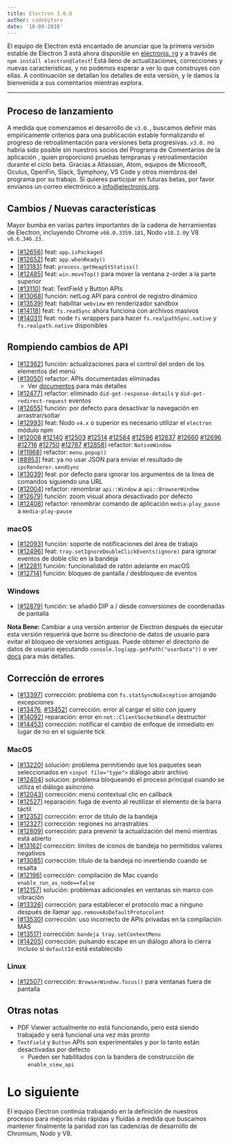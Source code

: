 ```yaml
---
title: Electron 3.0.0
author: codebytere
date: '18-09-2018'
---
```


El equipo de Electron está encantado de anunciar que la primera versión estable de Electron 3 está ahora disponible en [electronjs. rg](https://electronjs.org/) y a través de `npm install electron@latest`! Está lleno de actualizaciones, correcciones y nuevas características, y no podemos esperar a ver lo que construyes con ellas. A continuación se detallan los detalles de esta versión, y le damos la bienvenida a sus comentarios mientras explora.

---

## Proceso de lanzamiento

A medida que comenzamos el desarrollo de `v3.0.`, buscamos definir más empíricamente criterios para una publicación estable formalizando el progreso de retroalimentación para versiones beta progresivas. `v3.0.` no habría sido posible sin nuestros socios del Programa de Comentarios de la aplicación [,](https://github.com/electron/electron/blob/3-0-x/docs/tutorial/app-feedback-program.md) quien proporcionó pruebas tempranas y retroalimentación durante el ciclo beta. Gracias a Atlassian, Atom, equipos de Microsoft, Oculus, OpenFin, Slack, Symphony, VS Code y otros miembros del programa por su trabajo. Si quieres participar en futuras betas, por favor envíanos un correo electrónico a [info@electronjs.org](mailto:info@electronjs.org).

## Cambios / Nuevas características

Mayor bumba en varias partes importantes de la cadena de herramientas de Electron, incluyendo Chrome `v66.0.3359.181`, Nodo `v10.2.0`y V8 `v6.6.346.23.`

* [[#12656](https://github.com/electron/electron/pull/12656)] feat: `app.isPackaged`
* [[#12652](https://github.com/electron/electron/pull/12652)] feat: `app.whenReady()`
* [[#13183](https://github.com/electron/electron/pull/13183)] feat: `process.getHeapStStatiss()`
* [[#12485](https://github.com/electron/electron/pull/12485)] feat: `win.moveTop()` para mover la ventana z-order a la parte superior
* [[#13110](https://github.com/electron/electron/pull/13110)] feat: TextField y Button APIs
* [[#13068](https://github.com/electron/electron/pull/13068)] función: netLog API para control de registro dinámico
* [[#13539](https://github.com/electron/electron/pull/13539)] feat: habilitar `webview` en renderizador sandbox
* [[#14118](https://github.com/electron/electron/pull/14118)] feat: `fs.readSync` ahora funciona con archivos masivos
* [[#14031](https://github.com/electron/electron/pull/14031)] feat: node `fs` wrappers para hacer `fs.realpathSync.native` y `fs.realpath.native` disponibles

## Rompiendo cambios de API

* [[#12362](https://github.com/electron/electron/pull/12362)] función: actualizaciones para el control del orden de los elementos del menú
* [[#13050](https://github.com/electron/electron/pull/13050)] refactor: APIs documentadas eliminadas
  * Ver [documentos](https://github.com/electron/electron/blob/master/docs/api/breaking-changes.md#breaking-api-changes-30) para más detalles
* [[#12477](https://github.com/electron/electron/pull/12477)] refactor: eliminado `did-get-response-details` y `did-get-redirect-request` eventos
* [[#12655](https://github.com/electron/electron/pull/12655)] función: por defecto para desactivar la navegación en arrastrar/soltar
* [[#12993](https://github.com/electron/electron/pull/12993)] feat: Nodo `v4.x` o superior es necesario utilizar el `electron` módulo npm
* [[#12008](https://github.com/electron/electron/pull/12008) [#12140](https://github.com/electron/electron/pull/12140) [#12503](https://github.com/electron/electron/pull/12503) [#12514](https://github.com/electron/electron/pull/12514) [#12584](https://github.com/electron/electron/pull/12584) [#12596](https://github.com/electron/electron/pull/12596) [#12637](https://github.com/electron/electron/pull/12637) [#12660](https://github.com/electron/electron/pull/12660) [#12696](https://github.com/electron/electron/pull/12696) [#12716](https://github.com/electron/electron/pull/12716) [#12750](https://github.com/electron/electron/pull/12750) [#12787](https://github.com/electron/electron/pull/12787) [#12858](https://github.com/electron/electron/pull/12858)] refactor: `NativeWindow`
* [[#11968](https://github.com/electron/electron/pull/11968)] refactor: `menu.popup()`
* [[#8953](https://github.com/electron/electron/pull/8953)] feat: ya no usar JSON para enviar el resultado de `ipcRenderer.sendSync`
* [[#13039](https://github.com/electron/electron/pull/13039)] feat: por defecto para ignorar los argumentos de la línea de comandos siguiendo una URL
* [[#12004](https://github.com/electron/electron/pull/12004)] refactor: renombrar `api::Window` a `api::BrowserWindow`
* [[#12679](https://github.com/electron/electron/pull/12679)] función: zoom visual ahora desactivado por defecto
* [[#12408](https://github.com/electron/electron/pull/12408)] refactor: renombrar comando de aplicación `media-play_pause` a `media-play-pause`

### macOS

* [[#12093](https://github.com/electron/electron/pull/12093)] función: soporte de notificaciones del área de trabajo
* [[#12496](https://github.com/electron/electron/pull/12496)] feat: `tray.setIgnoreDoubleClickEvents(ignore)` para ignorar eventos de doble clic en la bandeja
* [[#12281](https://github.com/electron/electron/pull/12281)] función: funcionalidad de ratón adelante en macOS
* [[#12714](https://github.com/electron/electron/pull/12714)] función: bloqueo de pantalla / desbloqueo de eventos

### Windows

* [[#12879](https://github.com/electron/electron/pull/12879)] función: se añadió DIP a / desde conversiones de coordenadas de pantalla

**Nota Bene:** Cambiar a una versión anterior de Electron después de ejecutar esta versión requerirá que borre su directorio de datos de usuario para evitar el bloqueo de versiones antiguas. Puede obtener el directorio de datos de usuario ejecutando `console.log(app.getPath("userData"))` o ver [docs](https://electronjs.org/docs/api/app#appgetpathname) para más detalles.

## Corrección de errores

* [[#13397](https://github.com/electron/electron/pull/13397)] corrección: problema con `fs.statSyncNoException` arrojando excepciones
* [[#13476](https://github.com/electron/electron/pull/13476), [#13452](https://github.com/electron/electron/pull/13452)] corrección: error al cargar el sitio con jquery
* [[#14092](https://github.com/electron/electron/pull/14092)] reparación: error en `net::ClientSocketHandle` destructor
* [[#14453](https://github.com/electron/electron/pull/14453)] corrección: notificar el cambio de enfoque de inmediato en lugar de no en el siguiente tick

### MacOS

* [[#13220](https://github.com/electron/electron/pull/13220)] solución: problema permitiendo que los paquetes sean seleccionados en `<input file="type">` diálogo abrir archivo
* [[#12404](https://github.com/electron/electron/pull/12404)] solución: problema bloqueando el proceso principal cuando se utiliza el diálogo asíncrono
* [[#12043](https://github.com/electron/electron/pull/12043)] corrección: menú contextual clic en callback
* [[#12527](https://github.com/electron/electron/pull/12527)] reparación: fuga de evento al reutilizar el elemento de la barra táctil
* [[#12352](https://github.com/electron/electron/pull/12352)] corrección: error de título de la bandeja
* [[#12327](https://github.com/electron/electron/pull/12327)] corrección: regiones no arrastrables
* [[#12809](https://github.com/electron/electron/pull/12809)] corrección: para prevenir la actualización del menú mientras está abierto
* [[#13162](https://github.com/electron/electron/pull/13162)] corrección: límites de iconos de bandeja no permitidos valores negativos
* [[#13085](https://github.com/electron/electron/pull/13085)] corrección: título de la bandeja no invertiendo cuando se resalta
* [[#12196](https://github.com/electron/electron/pull/12196)] corrección: compilación de Mac cuando `enable_run_as_node==false`
* [[#12157](https://github.com/electron/electron/pull/12157)] solución: problemas adicionales en ventanas sin marco con vibración
* [[#13326](https://github.com/electron/electron/pull/13326)] corrección: para establecer el protocolo mac a ninguno después de llamar `app.removeAsDefaultProtocolent`
* [[#13530](https://github.com/electron/electron/pull/13530)] corrección: uso incorrecto de APIs privadas en la compilación MAS
* [[#13517](https://github.com/electron/electron/pull/13517)] corrección: `bandeja tray.setContextMenu`
* [[#14205](https://github.com/electron/electron/pull/14205)] corrección: pulsando escape en un diálogo ahora lo cierra incluso si `defaultId` está establecido

### Linux

* [[#12507](https://github.com/electron/electron/pull/12507)] corrección: `BrowserWindow.focus()` para ventanas fuera de pantalla

## Otras notas

* PDF Viewer actualmente no está funcionando, pero está siendo trabajado y será funcional una vez más pronto
* `TextField` y `Button` APIs son experimentales y por lo tanto están desactivadas por defecto
  * Pueden ser habilitados con la bandera de construcción de `enable_view_api`

# Lo siguiente

El equipo Electron continúa trabajando en la definición de nuestros procesos para mejoras más rápidas y fluidas a medida que buscamos mantener finalmente la paridad con las cadencias de desarrollo de Chromium, Nodo y V8.
